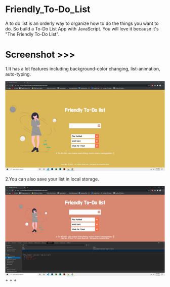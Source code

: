 # Friendly_To-Do_List
A to do list is an orderly way to organize how to do the things you want to do. So build a To-Do List App with JavaScript. You will love it because it's "The Friendly To-Do List".

# Screenshot >>>
1.It has a lot features including background-color changing, list-animation, auto-typing.

![alt text](https://github.com/AhsanParadise/Friendly_To-Do_List/blob/master/Screenshot1.jpg?raw=true)

2.You can also save your list in local storage.

![alt text](https://github.com/AhsanParadise/Friendly_To-Do_List/blob/master/screenshot2.jpg?raw=true)
+
+
+
